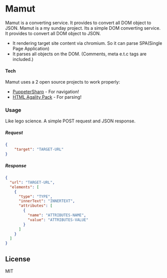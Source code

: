 # Mamut
Mamut is a converting service. It provides to convert all DOM object to JSON.
Mamut is a my sunday project. Its a simple DOM converting service. It provides to convert all DOM object to JSON. 
  - It rendering target site content via chromium. So it can parse SPA(Single Page Application)
  - It parses all objects on the DOM. (Comments, meta e.t.c tags are included.)

#### Tech
Mamut uses a 2 open source projects to work properly:

* [PuppeterSharp](https://github.com/hardkoded/puppeteer-sharp "PuppeterSharp") - For navigation!
* [HTML Agality Pack](https://github.com/zzzprojects/html-agility-pack "HTML Agality Pack") - For parsing!

### Usage
Like lego science. A simple POST request and JSON response.

##### Request
```json
{
    "target": "TARGET-URL"
}
```
##### Response
```json
{
  "url": "TARGET-URL",
  "elements": [
    {
      "type": "TYPE",
      "innerText": "INNERTEXT",
      "attributes": [
        {
          "name": "ATTRIBUTES-NAME",
          "value": "ATTRIBUTES-VALUE"
        }
      ]
    }
  ]
}
```



License
----
MIT


[//]: # (These are reference links used in the body of this note and get stripped out when the markdown processor does its job. There is no need to format nicely because it shouldn't be seen. Thanks SO - http://stackoverflow.com/questions/4823468/store-comments-in-markdown-syntax)
